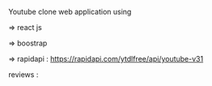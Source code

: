 Youtube clone web application using 

=> react js

=> boostrap

=> rapidapi : https://rapidapi.com/ytdlfree/api/youtube-v31


reviews :


